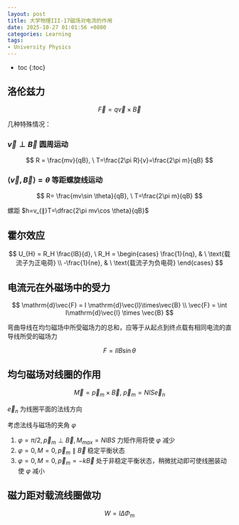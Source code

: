 ```yaml
---
layout: post
title: 大学物理III-17磁场对电流的作用
date: 2025-10-27 01:01:56 +0800
categories: Learning
tags:
- University Physics
---
```

* toc
{:toc}

## 洛伦兹力

$$
\vec{F} = q\vec{v} \times \vec{B}
$$

几种特殊情况：

### $\vec{v} \perp \vec{B}$ 圆周运动

$$
R = \frac{mv}{qB}, \  T=\frac{2\pi R}{v}=\frac{2\pi m}{qB}
$$

### $\left\langle \vec{v}, \vec{B} \right\rangle = \theta$ 等距螺旋线运动

$$
R= \frac{mv\sin \theta}{qB}, \ T=\frac{2\pi m}{qB}
$$

螺距 $h=v_{∥}T=\dfrac{2\pi mv\cos \theta}{qB}$

## 霍尔效应

$$
U_{H} = R_H \frac{IB}{d}, \  R_H = \begin{cases}
\frac{1}{nq}, & \ \text{载流子为正电荷} \\
-\frac{1}{ne}, & \ \text{载流子为负电荷}
\end{cases}
$$

## 电流元在外磁场中的受力

$$
\mathrm{d}\vec{F} = I \mathrm{d}\vec{l}\times\vec{B} \\
\vec{F} = \int I\mathrm{d}\vec{l} \times \vec{B}
$$

弯曲导线在均匀磁场中所受磁场力的总和，应等于从起点到终点载有相同电流的直导线所受的磁场力

$$
F=IlB\sin\theta
$$

## 均匀磁场对线圈的作用

$$
\vec{M} = \vec{p}_m \times \vec{B}, \ \vec{p}_m = NIS\vec{e}_n
$$

$\vec{e}_n$ 为线圈平面的法线方向

考虑法线与磁场的夹角 $\varphi$

1. $\varphi = \pi / 2, \vec{p}_m \perp \vec{B}, M_{max} = NIBS$ 力矩作用将使 $\varphi$ 减少
2. $\varphi = 0, M = 0, \vec{p}_m \parallel \vec{B}$ 稳定平衡状态
3. $\varphi = 0, M = 0, \vec{p}_m = -k\vec{B}$ 处于非稳定平衡状态，稍微扰动即可使线圈装动使 $\varphi$ 减小

## 磁力距对载流线圈做功

$$
W = I \Delta \Phi_m
$$